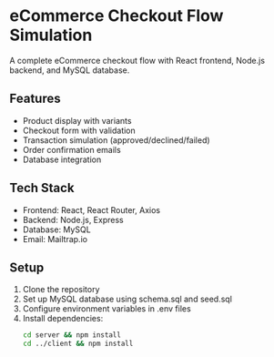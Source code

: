 # eCommerce Checkout Flow Simulation

A complete eCommerce checkout flow with React frontend, Node.js backend, and MySQL database.

## Features

- Product display with variants
- Checkout form with validation
- Transaction simulation (approved/declined/failed)
- Order confirmation emails
- Database integration

## Tech Stack

- Frontend: React, React Router, Axios
- Backend: Node.js, Express
- Database: MySQL
- Email: Mailtrap.io

## Setup

1. Clone the repository
2. Set up MySQL database using schema.sql and seed.sql
3. Configure environment variables in .env files
4. Install dependencies:
   ```bash
   cd server && npm install
   cd ../client && npm install
   ```
